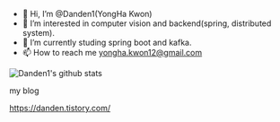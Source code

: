 - 👋 Hi, I’m @Danden1(YongHa Kwon)
- 👀 I’m interested in computer vision and backend(spring, distributed system).
- 🌱 I’m currently studing spring boot and kafka.
- 📫 How to reach me yongha.kwon12@gmail.com

<!---
Danden1/Danden1 is a ✨ special ✨ repository because its `README.md` (this file) appears on your GitHub profile.
You can click the Preview link to take a look at your changes.
--->

![Danden1's github stats](https://github-readme-stats.vercel.app/api?username=Danden1&show_icons=true&theme=tokyonight)


my blog

https://danden.tistory.com/


